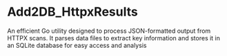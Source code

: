 # Add2DB_HttpxResults
An efficient Go utility designed to process JSON-formatted output from HTTPX scans. It parses data files to extract key information and stores it in an SQLite database for easy access and analysis
